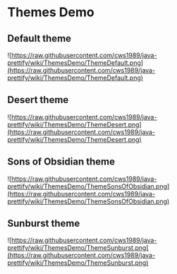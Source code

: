 # Themes Demo #



## Default theme ##
![https://raw.githubusercontent.com/cws1989/java-prettify/wiki/ThemesDemo/ThemeDefault.png](https://raw.githubusercontent.com/cws1989/java-prettify/wiki/ThemesDemo/ThemeDefault.png)<br />

## Desert theme ##
![https://raw.githubusercontent.com/cws1989/java-prettify/wiki/ThemesDemo/ThemeDesert.png](https://raw.githubusercontent.com/cws1989/java-prettify/wiki/ThemesDemo/ThemeDesert.png)<br />

## Sons of Obsidian theme ##
![https://raw.githubusercontent.com/cws1989/java-prettify/wiki/ThemesDemo/ThemeSonsOfObsidian.png](https://raw.githubusercontent.com/cws1989/java-prettify/wiki/ThemesDemo/ThemeSonsOfObsidian.png)<br />

## Sunburst theme ##
![https://raw.githubusercontent.com/cws1989/java-prettify/wiki/ThemesDemo/ThemeSunburst.png](https://raw.githubusercontent.com/cws1989/java-prettify/wiki/ThemesDemo/ThemeSunburst.png)<br />